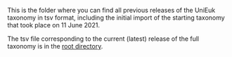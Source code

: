 This is the folder where you can find all previous releases of the UniEuk taxonomy in tsv format, including the initial import of the starting taxonomy that took place on 11 June 2021.

The tsv file corresponding to the current (latest) release of the full taxonomy is in the [root directory](https://github.com/UniEuk/contributions).
